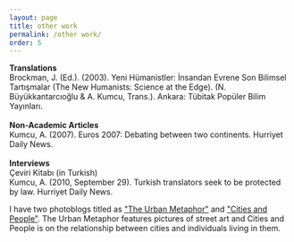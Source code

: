 ```yaml
---
layout: page
title: other work
permalink: /other work/
order: 5
---
```

<b>Translations</b><br>
Brockman, J. (Ed.). (2003). Yeni Hümanistler: İnsandan Evrene Son Bilimsel Tartışmalar (The New Humanists: Science at the Edge). (N. Büyükkantarcıoğlu & A. Kumcu, Trans.). Ankara: Tübitak Popüler Bilim Yayınları.<br>
<br>
<b>Non-Academic Articles</b><br>
Kumcu, A. (2007). Euros 2007: Debating between two continents. Hurriyet Daily News.<br>
<br>
<b>Interviews</b><br>
Çeviri Kitabı (in Turkish)<br>
Kumcu, A. (2010, September 29). Turkish translators seek to be protected by law. Hurriyet Daily News.

<p>I have two photoblogs titled as <a href="https://theurbanmetaphor.tumblr.com" target="_blank">"The Urban Metaphor"</a> and <a href="http://citiesandwhat.tumblr.com" target="_blank">"Cities and People"</a>. The Urban Metaphor features pictures of street art and Cities and People is on the relationship between cities and individuals living in them.</p>

